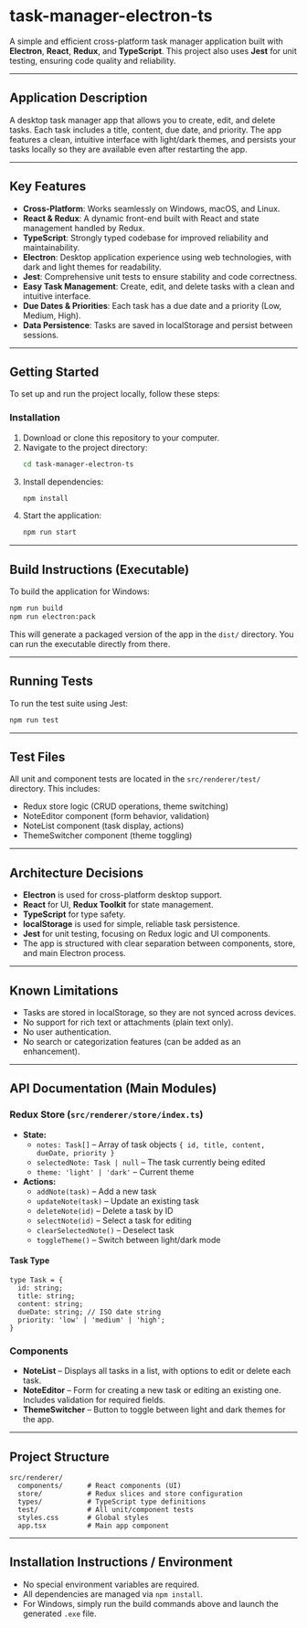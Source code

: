 # task-manager-electron-ts

A simple and efficient cross-platform task manager application built with **Electron**, **React**, **Redux**, and **TypeScript**. This project also uses **Jest** for unit testing, ensuring code quality and reliability.

---

## Application Description
A desktop task manager app that allows you to create, edit, and delete tasks. Each task includes a title, content, due date, and priority. The app features a clean, intuitive interface with light/dark themes, and persists your tasks locally so they are available even after restarting the app.

---

## Key Features
- **Cross-Platform**: Works seamlessly on Windows, macOS, and Linux.
- **React & Redux**: A dynamic front-end built with React and state management handled by Redux.
- **TypeScript**: Strongly typed codebase for improved reliability and maintainability.
- **Electron**: Desktop application experience using web technologies, with dark and light themes for readability.
- **Jest**: Comprehensive unit tests to ensure stability and code correctness.
- **Easy Task Management**: Create, edit, and delete tasks with a clean and intuitive interface.
- **Due Dates & Priorities**: Each task has a due date and a priority (Low, Medium, High).
- **Data Persistence**: Tasks are saved in localStorage and persist between sessions.

---

## Getting Started
To set up and run the project locally, follow these steps:

### Installation
1. Download or clone this repository to your computer.
2. Navigate to the project directory:
   ```bash
   cd task-manager-electron-ts
   ```
3. Install dependencies:
   ```bash
   npm install
   ```
4. Start the application:
   ```bash
   npm run start
   ```

---

## Build Instructions (Executable)
To build the application for Windows:
```bash
npm run build
npm run electron:pack
```
This will generate a packaged version of the app in the `dist/` directory. You can run the executable directly from there.

---

## Running Tests
To run the test suite using Jest:
```bash
npm run test
```

---

## Test Files
All unit and component tests are located in the `src/renderer/test/` directory. This includes:
- Redux store logic (CRUD operations, theme switching)
- NoteEditor component (form behavior, validation)
- NoteList component (task display, actions)
- ThemeSwitcher component (theme toggling)

---

## Architecture Decisions
- **Electron** is used for cross-platform desktop support.
- **React** for UI, **Redux Toolkit** for state management.
- **TypeScript** for type safety.
- **localStorage** is used for simple, reliable task persistence.
- **Jest** for unit testing, focusing on Redux logic and UI components.
- The app is structured with clear separation between components, store, and main Electron process.

---

## Known Limitations
- Tasks are stored in localStorage, so they are not synced across devices.
- No support for rich text or attachments (plain text only).
- No user authentication.
- No search or categorization features (can be added as an enhancement).

---

## API Documentation (Main Modules)

### Redux Store (`src/renderer/store/index.ts`)
- **State:**
  - `notes: Task[]` – Array of task objects `{ id, title, content, dueDate, priority }`
  - `selectedNote: Task | null` – The task currently being edited
  - `theme: 'light' | 'dark'` – Current theme
- **Actions:**
  - `addNote(task)` – Add a new task
  - `updateNote(task)` – Update an existing task
  - `deleteNote(id)` – Delete a task by ID
  - `selectNote(id)` – Select a task for editing
  - `clearSelectedNote()` – Deselect task
  - `toggleTheme()` – Switch between light/dark mode

#### Task Type
```
type Task = {
  id: string;
  title: string;
  content: string;
  dueDate: string; // ISO date string
  priority: 'low' | 'medium' | 'high';
}
```

### Components
- **NoteList** – Displays all tasks in a list, with options to edit or delete each task.
- **NoteEditor** – Form for creating a new task or editing an existing one. Includes validation for required fields.
- **ThemeSwitcher** – Button to toggle between light and dark themes for the app.

---

## Project Structure
```
src/renderer/
  components/      # React components (UI)
  store/           # Redux slices and store configuration
  types/           # TypeScript type definitions
  test/            # All unit/component tests
  styles.css       # Global styles
  app.tsx          # Main app component
```

---

## Installation Instructions / Environment
- No special environment variables are required.
- All dependencies are managed via `npm install`.
- For Windows, simply run the build commands above and launch the generated `.exe` file.
